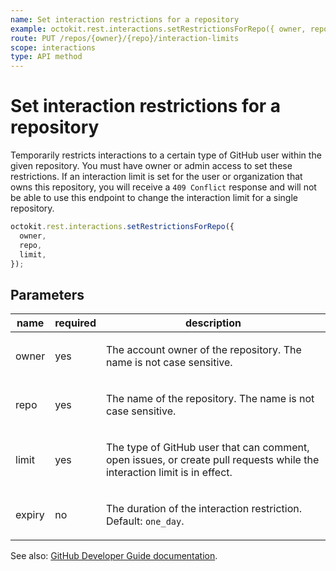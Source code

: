 ```yaml
---
name: Set interaction restrictions for a repository
example: octokit.rest.interactions.setRestrictionsForRepo({ owner, repo, limit })
route: PUT /repos/{owner}/{repo}/interaction-limits
scope: interactions
type: API method
---
```


# Set interaction restrictions for a repository

Temporarily restricts interactions to a certain type of GitHub user within the given repository. You must have owner or admin access to set these restrictions. If an interaction limit is set for the user or organization that owns this repository, you will receive a `409 Conflict` response and will not be able to use this endpoint to change the interaction limit for a single repository.

```js
octokit.rest.interactions.setRestrictionsForRepo({
  owner,
  repo,
  limit,
});
```

## Parameters

<table>
  <thead>
    <tr>
      <th>name</th>
      <th>required</th>
      <th>description</th>
    </tr>
  </thead>
  <tbody>
    <tr><td>owner</td><td>yes</td><td>

The account owner of the repository. The name is not case sensitive.

</td></tr>
<tr><td>repo</td><td>yes</td><td>

The name of the repository. The name is not case sensitive.

</td></tr>
<tr><td>limit</td><td>yes</td><td>

The type of GitHub user that can comment, open issues, or create pull requests while the interaction limit is in effect.

</td></tr>
<tr><td>expiry</td><td>no</td><td>

The duration of the interaction restriction. Default: `one_day`.

</td></tr>
  </tbody>
</table>

See also: [GitHub Developer Guide documentation](https://docs.github.com/enterprise-cloud@latest//rest/reference/interactions#set-interaction-restrictions-for-a-repository).
